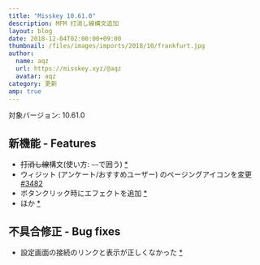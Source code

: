 ```yaml
---
title: "Misskey 10.61.0"
description: MFM 打消し線構文追加
layout: blog
date: 2018-12-04T02:00:00+09:00
thumbnail: /files/images/imports/2018/10/frankfurt.jpg
author:
  name: aqz
  url: https://misskey.xyz/@aqz
  avatar: aqz
category: 更新
amp: true
---
```

対象バージョン: 10.61.0

## 新機能 - Features
- ~~打消し線~~構文(使い方: `~~`で囲う) [*](https://github.com/syuilo/misskey/commit/6e343d50f10f2f381aed94853c41d59b33c1ee03)
- ウィジット (アンケート/おすすめユーザー) のページングアイコンを変更 [#3482](https://github.com/syuilo/misskey/pull/3482)
- ボタンクリック時にエフェクトを追加 [*](https://github.com/syuilo/misskey/commit/f0b0c5b540ddc91448b726dff4767ec519f93a1b)
- ほか [*](https://github.com/syuilo/misskey/commit/9b5e623130c2143eb789a2558c705712000cf53a)

## 不具合修正 - Bug fixes
- 設定画面の接続のリンクと表示が正しくなかった [*](https://github.com/syuilo/misskey/commit/ce3f735654df01efc42ebeb422bffb81f9d5e645)